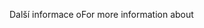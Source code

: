 <span data-ttu-id="98b68-101">Další informace o</span><span class="sxs-lookup"><span data-stu-id="98b68-101">For more information about</span></span>